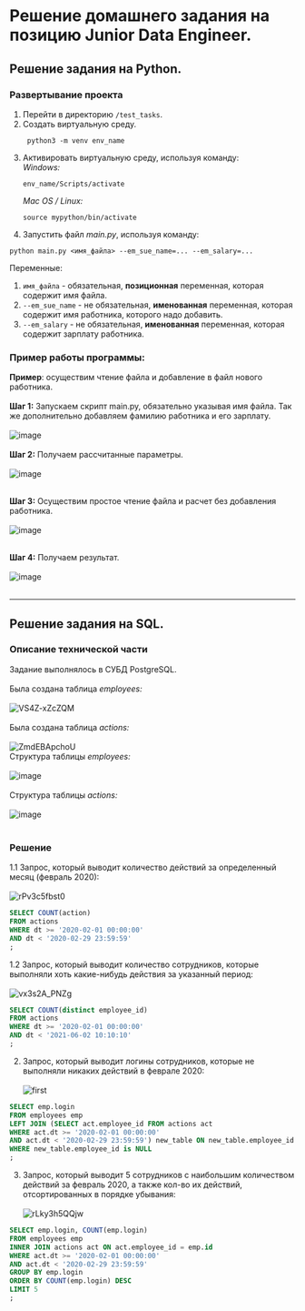 # Решение домашнего задания на позицию Junior Data Engineer.

## Решение задания на Python.

### Развертывание проекта
1. Перейти в директорию ```/test_tasks```. 
2. Создать виртуальную среду. 
   ```
    python3 -m venv env_name
   ```
3. Активировать виртуальную среду, используя команду:<br>
   _Windows:_
   ``` 
   env_name/Scripts/activate
   ```
   _Mac OS / Linux:_
   ``` 
   source mypython/bin/activate
   ```
4. Запустить файл _main.py_, используя команду:
```
python main.py <имя_файла> --em_sue_name=... --em_salary=...
```
Переменные: 
1. ```имя_файла``` - обязательная, __позиционная__ переменная, которая содержит имя файла.
2. ```--em_sue_name``` - не обязательная, __именованная__ переменная, которая содержит имя работника, которого надо добавить.<br>
3. ```--em_salary``` - не обязательная, __именованная__ переменная, которая содержит зарплату работника.

### Пример работы программы:
__Пример__: осуществим чтение файла и добавление в файл нового работника.<br><br>
__Шаг 1:__ Запускаем скрипт main.py, обязательно указывая имя файла. Так же дополнительно добавляем фамилию работника и его зарплату.<br><br>
![image](https://user-images.githubusercontent.com/73431786/120774001-81af9c00-c52a-11eb-9afc-6bf0af758a49.png) <br><br>
__Шаг 2:__ Получаем рассчитанные параметры.<br><br>
![image](https://user-images.githubusercontent.com/73431786/120774502-039fc500-c52b-11eb-93b1-607b8ad3c5a7.png) <br><br>

__Шаг 3:__ Осуществим простое чтение файла и расчет без добавления работника. <br><br>
![image](https://user-images.githubusercontent.com/73431786/120774853-5aa59a00-c52b-11eb-867a-67332e3739af.png) <br><br>

__Шаг 4:__ Получаем результат.<br><br>
![image](https://user-images.githubusercontent.com/73431786/120775012-8032a380-c52b-11eb-92aa-33179119c7f8.png) <br><br>
***
## Решение задания на SQL.
### Описание технической части
Задание выполнялось в СУБД PostgreSQL.<br><br>
Была создана таблица _employees:_ <br><br>
![VS4Z-xZcZQM](https://user-images.githubusercontent.com/73431786/120776597-1915ee80-c52d-11eb-9ba9-cc9335dfd010.jpg) <br><br>
Была создана таблица _actions:_ <br><br>
![ZmdEBApchoU](https://user-images.githubusercontent.com/73431786/120776797-42cf1580-c52d-11eb-9ae0-91731f2af760.jpg) <br>
Структура таблицы _employees:_ <br><br>
![image](https://user-images.githubusercontent.com/73431786/120777752-4adb8500-c52e-11eb-8f3f-7a7603015d99.png) <br><br>
Структура таблицы _actions:_ <br><br>
![image](https://user-images.githubusercontent.com/73431786/120777911-79596000-c52e-11eb-80c6-bd63cbc3c409.png) <br><br>
### Решение
1.1 Запрос, который выводит количество действий за определенный месяц (февраль 2020):<br><br>
![rPv3c5fbst0](https://user-images.githubusercontent.com/73431786/120778312-de14ba80-c52e-11eb-849d-34e94ddc6564.jpg) <br>
```SQL
SELECT COUNT(action)
FROM actions
WHERE dt >= '2020-02-01 00:00:00'
AND dt < '2020-02-29 23:59:59'
;
```
1.2 Запрос, который выводит количество сотрудников, которые выполняли хоть какие-нибудь действия за указанный период: <br><br>
![vx3s2A_PNZg](https://user-images.githubusercontent.com/73431786/120779056-5aa79900-c52f-11eb-878d-9a5a0ceb24b8.jpg) <br>
```SQL
SELECT COUNT(distinct employee_id)
FROM actions
WHERE dt >= '2020-02-01 00:00:00'
AND dt < '2021-06-02 10:10:10'
;
```
2. Запрос, который выводит логины сотрудников, которые не выполняли никаких действий в феврале 2020: <br><br>
![first](https://user-images.githubusercontent.com/73431786/120779643-eb7e7480-c52f-11eb-9373-af3d38286b0d.jpg) <br>
```SQL
SELECT emp.login
FROM employees emp
LEFT JOIN (SELECT act.employee_id FROM actions act 
WHERE act.dt >= '2020-02-01 00:00:00'
AND act.dt < '2020-02-29 23:59:59') new_table ON new_table.employee_id = emp.id
WHERE new_table.employee_id is NULL
;
```   
3. Запрос, который выводит 5 сотрудников с наибольшим количеством действий за февраль 2020, а также кол-во их действий, отсортированных в порядке убывания: <br><br>
![rLky3h5QQjw](https://user-images.githubusercontent.com/73431786/120780348-b0c90c00-c530-11eb-9fef-da04b3071f0f.jpg) <br>
```SQL
SELECT emp.login, COUNT(emp.login)
FROM employees emp
INNER JOIN actions act ON act.employee_id = emp.id
WHERE act.dt >= '2020-02-01 00:00:00'
AND act.dt < '2020-02-29 23:59:59'
GROUP BY emp.login
ORDER BY COUNT(emp.login) DESC
LIMIT 5
;
```   
   

